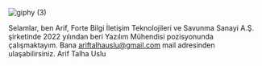 
![giphy (3)](https://user-images.githubusercontent.com/76816948/171696932-86ae867d-b4cc-4c4f-af47-93ccd39998c8.gif)

Selamlar, ben Arif, Forte Bilgi İletişim Teknolojileri ve Savunma Sanayi A.Ş. şirketinde 2022 yılından beri Yazılım Mühendisi pozisyonunda çalışmaktayım. Bana ariftalhauslu@gmail.com mail adresinden ulaşabilirsiniz.
<a style="text-decoration:none;" href="https://ariftalhauslu.github.io">Arif Talha Uslu</a>
